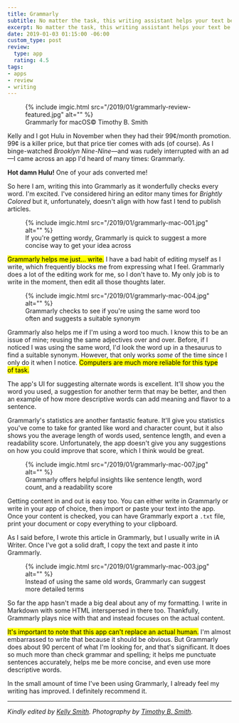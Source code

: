 ```yaml
---
title: Grammarly
subtitle: No matter the task, this writing assistant helps your text be concise, articulate, and correct
excerpt: No matter the task, this writing assistant helps your text be concise, articulate, and correct
date: 2019-01-03 01:15:00 -06:00
custom_type: post
review:
  type: app
  rating: 4.5
tags:
- apps
- review
- writing
---
```


<figure class="extendout">
  {% include imgic.html src="/2019/01/grammarly-review-featured.jpg" alt="" %}
  <figcaption>Grammarly for mac<span class="caps">OS</span><span class="image__copyright">&copy; Timothy B. Smith</span></figcaption>
</figure>

Kelly and I got Hulu in November when they had their 99¢/month promotion. 99¢ is a killer price, but that price tier comes with ads (of course). As I binge-watched *Brooklyn Nine-Nine*—and was rudely interrupted with an ad—I came across an app I'd heard of many times: Grammarly.

**Hot damn Hulu!** One of your ads converted me!

So here I am, writing this into Grammarly as it wonderfully checks every word. I'm excited. I've considered hiring an editor many times for *Brightly Colored* but it, unfortunately, doesn't align with how fast I tend to publish articles.

<figure class="reg">
  {% include imgic.html src="/2019/01/grammarly-mac-001.jpg" alt="" %}
  <figcaption>If you're getting wordy, Grammarly is quick to suggest a more concise way to get your idea across</figcaption>
</figure>

<mark>Grammarly helps me just… write.</mark> I have a bad habit of editing myself as I write, which frequently blocks me from expressing what I feel. Grammarly does a lot of the editing work for me, so I don't have to. My only job is to write in the moment, then edit all those thoughts later.

<figure class="alignleft">
  {% include imgic.html src="/2019/01/grammarly-mac-004.jpg" alt="" %}
  <figcaption>Grammarly checks to see if you're using the same word too often and suggests a suitable synonym</figcaption>
</figure>

Grammarly also helps me if I'm using a word too much. I know this to be an issue of mine; reusing the same adjectives over and over. Before, if I noticed I was using the same word, I'd look the word up in a thesaurus to find a suitable synonym. However, that only works *some* of the time since I only do it when I notice. <mark>Computers are much more reliable for this type of&nbsp;task.</mark>

The app's UI for suggesting alternate words is excellent. It'll show you the word you used, a suggestion for another term that may be better, and then an example of how more descriptive words can add meaning and flavor to a sentence.

Grammarly's statistics are another fantastic feature. It'll give you statistics you've come to take for granted like word and character count, but it also shows you the average length of words used, sentence length, and even a readability score. Unfortunately, the app doesn't give you any suggestions on how you could improve that score, which I think would be great.

<figure class="alignright">
  {% include imgic.html src="/2019/01/grammarly-mac-007.jpg" alt="" %}
  <figcaption>Grammarly offers helpful insights like sentence length, word count, and a readability score</figcaption>
</figure>

Getting content in and out is easy too.  You can either write in Grammarly or write in your app of choice, then import or paste your text into the app. Once your content is checked, you can have Grammarly export a `.txt` file, print your document or copy everything to your clipboard.

As I said before, I wrote this article in Grammarly, but I usually write in iA Writer. Once I've got a solid draft, I copy the text and paste it into Grammarly.

<figure class="extendout">
  {% include imgic.html src="/2019/01/grammarly-mac-003.jpg" alt="" %}
  <figcaption>Instead of using the same old words, Grammarly can suggest more detailed terms</figcaption>
</figure>

So far the app hasn't made a big deal about any of my formatting. I write in Markdown with some HTML interspersed in there too. Thankfully, Grammarly plays nice with that and instead focuses on the actual content. 

<mark>It's important to note that this app can't replace an actual human.</mark> I'm almost embarrassed to write that because it should be obvious. But Grammarly does about 90 percent of what I'm looking for, and that's significant. It does so much more than check grammar and spelling; it helps me punctuate sentences accurately, helps me be more concise, and even use more descriptive words. 

In the small amount of time I've been using Grammarly, I already feel my writing has improved. I definitely recommend it.

---

*Kindly edited by [Kelly Smith](/authors/kellysmith). Photography by [Timothy B. Smith](/authors/timsmith).*